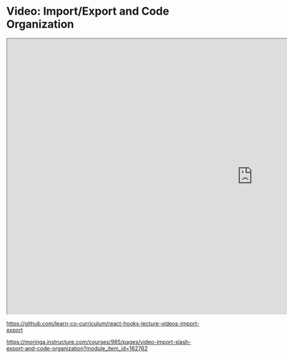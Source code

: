 # Video: Import/Export and Code Organization

<iframe src="https://scrimba.com/scrim/crqgg7fM?pl=pzvM7hM" width="1280" height="720" allowfullscreen="allowfullscreen" allow="autoplay; fullscreen; picture-in-picture"></iframe>

https://github.com/learn-co-curriculum/react-hooks-lecture-videos-import-export

https://moringa.instructure.com/courses/985/pages/video-import-slash-export-and-code-organization?module_item_id=162762
